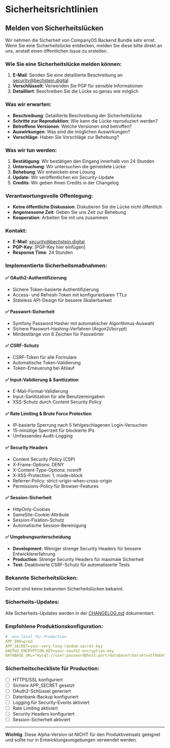 # Sicherheitsrichtlinien

## Melden von Sicherheitslücken

Wir nehmen die Sicherheit von CompanyOS Backend Bundle sehr ernst. Wenn Sie eine Sicherheitslücke entdecken, melden Sie diese bitte direkt an uns, anstatt einen öffentlichen Issue zu erstellen.

### Wie Sie eine Sicherheitslücke melden können:

1. **E-Mail**: Senden Sie eine detaillierte Beschreibung an security@bechstein.digital
2. **Verschlüsselt**: Verwenden Sie PGP für sensible Informationen
3. **Detailliert**: Beschreiben Sie die Lücke so genau wie möglich

### Was wir erwarten:

- **Beschreibung**: Detaillierte Beschreibung der Sicherheitslücke
- **Schritte zur Reproduktion**: Wie kann die Lücke reproduziert werden?
- **Betroffene Versionen**: Welche Versionen sind betroffen?
- **Auswirkungen**: Was sind die möglichen Auswirkungen?
- **Vorschläge**: Haben Sie Vorschläge zur Behebung?

### Was wir tun werden:

1. **Bestätigung**: Wir bestätigen den Eingang innerhalb von 24 Stunden
2. **Untersuchung**: Wir untersuchen die gemeldete Lücke
3. **Behebung**: Wir entwickeln eine Lösung
4. **Update**: Wir veröffentlichen ein Security-Update
5. **Credits**: Wir geben Ihnen Credits in der Changelog

### Verantwortungsvolle Offenlegung:

- **Keine öffentliche Diskussion**: Diskutieren Sie die Lücke nicht öffentlich
- **Angemessene Zeit**: Geben Sie uns Zeit zur Behebung
- **Kooperation**: Arbeiten Sie mit uns zusammen

### Kontakt:

- **E-Mail**: security@bechstein.digital
- **PGP-Key**: [PGP-Key hier einfügen]
- **Response Time**: 24 Stunden

### Implementierte Sicherheitsmaßnahmen:

#### ✅ OAuth2-Authentifizierung
- Sichere Token-basierte Authentifizierung
- Access- und Refresh-Token mit konfigurierbaren TTLs
- Stateless API-Design für bessere Skalierbarkeit

#### ✅ Passwort-Sicherheit
- Symfony Password Hasher mit automatischer Algorithmus-Auswahl
- Sichere Passwort-Hashing-Verfahren (Argon2i/bcrypt)
- Mindestlänge von 8 Zeichen für Passwörter

#### ✅ CSRF-Schutz
- CSRF-Token für alle Formulare
- Automatische Token-Validierung
- Token-Erneuerung bei Ablauf

#### ✅ Input-Validierung & Sanitization
- E-Mail-Format-Validierung
- Input-Sanitization für alle Benutzereingaben
- XSS-Schutz durch Content Security Policy

#### ✅ Rate Limiting & Brute Force Protection
- IP-basierte Sperrung nach 5 fehlgeschlagenen Login-Versuchen
- 15-minütige Sperrzeit für blockierte IPs
- Umfassendes Audit-Logging

#### ✅ Security Headers
- Content Security Policy (CSP)
- X-Frame-Options: DENY
- X-Content-Type-Options: nosniff
- X-XSS-Protection: 1; mode=block
- Referrer-Policy: strict-origin-when-cross-origin
- Permissions-Policy für Browser-Features

#### ✅ Session-Sicherheit
- HttpOnly-Cookies
- SameSite-Cookie-Attribute
- Session-Fixation-Schutz
- Automatische Session-Bereinigung

#### ✅ Umgebungsunterscheidung
- **Development**: Weniger strenge Security Headers für bessere Entwicklererfahrung
- **Production**: Strenge Security Headers für maximale Sicherheit
- **Test**: Deaktivierte CSRF-Schutz für automatisierte Tests

### Bekannte Sicherheitslücken:

Derzeit sind keine bekannten Sicherheitslücken bekannt.

### Sicherheits-Updates:

Alle Sicherheits-Updates werden in der [CHANGELOG.md](CHANGELOG.md) dokumentiert.

### Empfohlene Produktionskonfiguration:

```yaml
# .env.local für Production
APP_ENV=prod
APP_SECRET=your-very-long-random-secret-key
OAUTH2_ENCRYPTION_KEY=your-oauth2-encryption-key
DATABASE_URL="mysql://user:password@host:port/database?charset=utf8mb4"
```

### Sicherheitscheckliste für Production:

- [ ] HTTPS/SSL konfiguriert
- [ ] Sichere APP_SECRET gesetzt
- [ ] OAuth2-Schlüssel generiert
- [ ] Datenbank-Backup konfiguriert
- [ ] Logging für Security-Events aktiviert
- [ ] Rate Limiting aktiviert
- [ ] Security Headers konfiguriert
- [ ] Session-Sicherheit aktiviert

---

**Wichtig**: Diese Alpha-Version ist NICHT für den Produktiveinsatz geeignet und sollte nur in Entwicklungsumgebungen verwendet werden. 